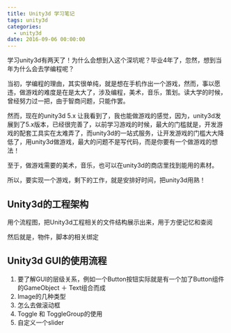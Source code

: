 ```yaml
---
title: Unity3d 学习笔记
tags: unity3d
categories:
  - unity3d
date: 2016-09-06 00:00:00
---
```


学习unity3d有两天了！为什么会想到入这个深坑呢？毕业4年了，忽然，想到当年为什么会去学编程呢？

当初，学编程的理由，其实很单纯，就是想在手机作出一个游戏，然而，事以愿违，做游戏的难度是在是太大了，涉及编程，美术，音乐，策划。读大学的时候，曾经努力过一把，由于智商问题，只能作罢。

然而，现在的unity3d 5.x 让我看到了，我也能做游戏的感觉，因为，unity3d发展到了5.x版本，已经很完善了，以前学习游戏的时候，最大的门槛就是，开发游戏的配套工具实在太难弄了，而unity3d的一站式服务，让开发游戏的门槛大大降低了，用unity3d做游戏，最大的问题不是写代码，而是你要有一个做游戏的想法！

至于，做游戏需要的美术，音乐，也可以在unity3d的商店里找到能用的素材。

所以，要实现一个游戏，剩下的工作，就是安排好时间，把unity3d用熟！

<!--more-->

## Unity3d的工程架构
用个流程图，把Unity3d工程相关的文件结构展示出来，用于方便记忆和查阅

然后就是，物件，脚本的相关绑定

## Unity3d GUI的使用流程

1. 要了解GUI的层级关系，例如一个Button按钮实际就是有一个加了Button组件的GameObject ＋ Text组合而成
2. Image的几种类型
3. 怎么去做滚动框
4. Toggle 和 ToggleGroup的使用
5. 自定义一个slider

